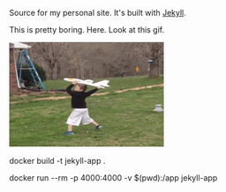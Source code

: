 Source for my personal site. It's built with [Jekyll](http://jekyllrb.com/).

This is pretty boring. Here. Look at this gif.

![](./assets/images/ouch.gif)



docker build -t jekyll-app .


docker run --rm -p 4000:4000 -v $(pwd):/app jekyll-app



